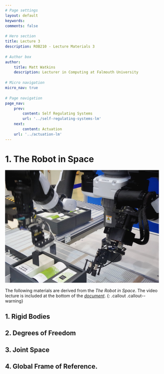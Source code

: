 ```yaml
---
# Page settings
layout: default
keywords:
comments: false

# Hero section
title: Lecture 3
description: ROB210 - Lecture Materials 3

# Author box
author:
    title: Matt Watkins
    description: Lecturer in Computing at Falmouth University

# Micro navigation
micro_nav: true
	
# Page navigation
page_nav:
    prev:
        content: Self Regulating Systems
        url: '../self-regulating-systems-lm'
    next:
        content: Actuation
	url: '../actuation-lm'
---
```


# 1. The Robot in Space
![Hero Banner Image](images/robot-arm.jpg)

The following materials are derived from the *The Robot in Space*. The video lecture is included at the bottom of the [*document*](#video-lecture).
{: .callout .callout--warning}

## 1. Rigid Bodies
## 2. Degrees of Freedom
## 3. Joint Space
## 4. Global Frame of Reference.

<!--stackedit_data:
eyJoaXN0b3J5IjpbLTQ4MDU1OTg4OCwtMTc2OTkxNzc3MiwxMj
AzMDMzMjEwLDQ3OTg5OTQzNCwyMDMzMzQ2MzYyLDE1MTM0Nzk5
NTRdfQ==
-->
